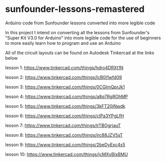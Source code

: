 # sunfounder-lessons-remastered
Arduino code from Sunfounder lessons converted into more legible code

In this project I intend on converting all the lessons from Sunfounder's "Super Kit V3.0 for Arduino" into more legible code
for the use of beginners to more easily learn how to program and use an Arduino

All of the circuit layouts can be found on Autodesk Tinkercad at the links below

lesson 1: https://www.tinkercad.com/things/hdro4DRXt1N

lesson 2: https://www.tinkercad.com/things/lcB0I1wfd09

lesson 3: https://www.tinkercad.com/things/0CGImQprJk1

lesson 4: https://www.tinkercad.com/things/a8q7RgROhMP

lesson 5: https://www.tinkercad.com/things/3kFT20jNwdk

lesson 6: https://www.tinkercad.com/things/cIPa3YPgLfH

lesson 7: https://www.tinkercad.com/things/lrTBOgrjauT

lesson 8: https://www.tinkercad.com/things/irc88JZV5sT

lesson 9: https://www.tinkercad.com/things/2beDyExc4s5

lesson 10: https://www.tinkercad.com/things/jcMXvBIxBMU
